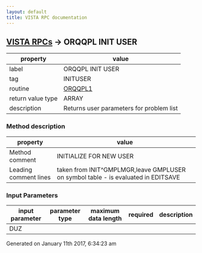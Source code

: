 ```yaml
---
layout: default
title: VISTA RPC documentation
---
```




## [VISTA RPCs](TableOfContent.md) &#8594; ORQQPL INIT USER 

 property | value 
--- | --- 
 label | ORQQPL INIT USER
 tag | INITUSER
 routine | [ORQQPL1](http://code.osehra.org/dox/Routine_ORQQPL1_source.html)
 return value type | ARRAY
 description | Returns user parameters for problem list


### Method description

 property | value 
--- | --- 
 Method comment | INITIALIZE FOR NEW USER
 Leading comment lines | taken from INIT^GMPLMGR,leave GMPLUSER on symbol table - is evaluated in EDITSAVE

### Input Parameters

| input parameter | parameter type | maximum data length | required | description | 
| --- | --- | --- | --- | --- | 
| DUZ |  |  |  |  | 




Generated on January 11th 2017, 6:34:23 am